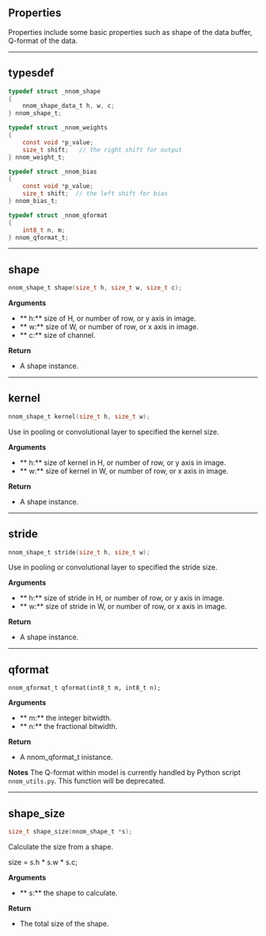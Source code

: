 
## Properties

Properties include some basic properties such as shape of the data buffer, Q-format of the data.

---

## typesdef
~~~C
typedef struct _nnom_shape
{
	nnom_shape_data_t h, w, c;
} nnom_shape_t;

typedef struct _nnom_weights
{
	const void *p_value;
	size_t shift;	// the right shift for output
} nnom_weight_t;

typedef struct _nnom_bias
{
	const void *p_value;
	size_t shift;  // the left shift for bias
} nnom_bias_t;

typedef struct _nnom_qformat
{
	int8_t n, m;
} nnom_qformat_t;

~~~

---

## shape 

~~~C
nnom_shape_t shape(size_t h, size_t w, size_t c);
~~~

**Arguments**

- ** h:** size of H, or number of row, or y axis in image. 
- ** w:** size of W, or number of row, or x axis in image.
- ** c:** size of channel. 

**Return**

- A shape instance. 

---

## kernel 

~~~C
nnom_shape_t kernel(size_t h, size_t w);
~~~

Use in pooling or convolutional layer to specified the kernel size. 

**Arguments**

- ** h:** size of kernel in H, or number of row, or y axis in image. 
- ** w:** size of kernel in W, or number of row, or x axis in image.

**Return**

- A shape instance. 

---

## stride 

~~~C
nnom_shape_t stride(size_t h, size_t w);
~~~

Use in pooling or convolutional layer to specified the stride size. 

**Arguments**

- ** h:** size of stride in H, or number of row, or y axis in image. 
- ** w:** size of stride in  W, or number of row, or x axis in image.

**Return**

- A shape instance. 

---

## qformat

~~~
nnom_qformat_t qformat(int8_t m, int8_t n);
~~~

**Arguments**

- ** m:** the integer bitwidth. 
- ** n:** the fractional bitwidth.

**Return**

- A nnom_qformat_t inistance. 


**Notes**
The Q-format within model is currently handled by Python script `nnom_utils.py`. This function will be deprecated. 

---

## shape_size

~~~C
size_t shape_size(nnom_shape_t *s);
~~~

Calculate the size from a shape. 

size = s.h * s.w * s.c;


**Arguments**

- ** s:** the shape to calculate. 

**Return**

- The total size of the shape. 






























 
 


















































